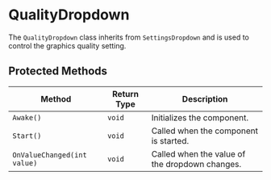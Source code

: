 # QualityDropdown

The `QualityDropdown` class inherits from `SettingsDropdown` and is used to control the graphics quality setting.

## Protected Methods

| Method               | Return Type | Description                                      |
| -------------------- | ----------- | ------------------------------------------------ |
| `Awake()`            | `void`      | Initializes the component.                       |
| `Start()`            | `void`      | Called when the component is started.            |
| `OnValueChanged(int value)` | `void` | Called when the value of the dropdown changes.   |

